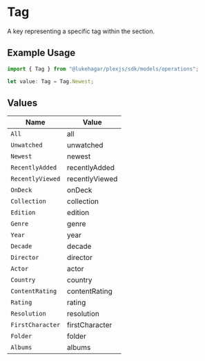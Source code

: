 # Tag

A key representing a specific tag within the section.

## Example Usage

```typescript
import { Tag } from "@lukehagar/plexjs/sdk/models/operations";

let value: Tag = Tag.Newest;
```

## Values

| Name             | Value            |
| ---------------- | ---------------- |
| `All`            | all              |
| `Unwatched`      | unwatched        |
| `Newest`         | newest           |
| `RecentlyAdded`  | recentlyAdded    |
| `RecentlyViewed` | recentlyViewed   |
| `OnDeck`         | onDeck           |
| `Collection`     | collection       |
| `Edition`        | edition          |
| `Genre`          | genre            |
| `Year`           | year             |
| `Decade`         | decade           |
| `Director`       | director         |
| `Actor`          | actor            |
| `Country`        | country          |
| `ContentRating`  | contentRating    |
| `Rating`         | rating           |
| `Resolution`     | resolution       |
| `FirstCharacter` | firstCharacter   |
| `Folder`         | folder           |
| `Albums`         | albums           |